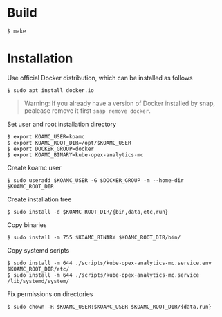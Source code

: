# Build

  ```
  $ make
  ```


# Installation


Use official Docker distribution, which can be installed as follows

```
$ sudo apt install docker.io
```

> Warning: If you already have a version of Docker installed by snap, pealease remove it first `snap remove docker`.

Set user and root installation directory

```
$ export KOAMC_USER=koamc
$ export KOAMC_ROOT_DIR=/opt/$KOAMC_USER
$ export DOCKER_GROUP=docker
$ export KOAMC_BINARY=kube-opex-analytics-mc 
```

Create koamc user

```
$ sudo useradd $KOAMC_USER -G $DOCKER_GROUP -m --home-dir $KOAMC_ROOT_DIR
```

Create installation tree

```
$ sudo install -d $KOAMC_ROOT_DIR/{bin,data,etc,run}
```

Copy binaries

```
$ sudo install -m 755 $KOAMC_BINARY $KOAMC_ROOT_DIR/bin/
```

Copy systemd scripts

```
$ sudo install -m 644 ./scripts/kube-opex-analytics-mc.service.env $KOAMC_ROOT_DIR/etc/
$ sudo install -m 644 ./scripts/kube-opex-analytics-mc.service /lib/systemd/system/
```

Fix permissions on directories

```
$ sudo chown -R $KOAMC_USER:$KOAMC_USER $KOAMC_ROOT_DIR/{data,run}
```

